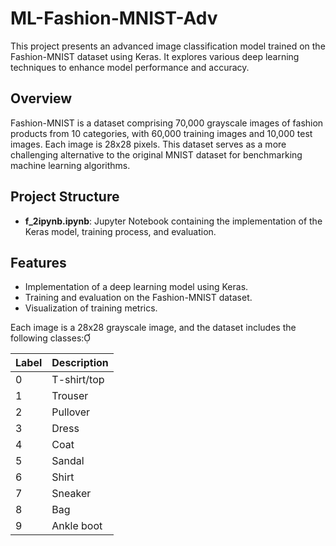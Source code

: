 # ML-Fashion-MNIST-Adv

This project presents an advanced image classification model trained on the Fashion-MNIST dataset using Keras. It explores various deep learning techniques to enhance model performance and accuracy.

## Overview

Fashion-MNIST is a dataset comprising 70,000 grayscale images of fashion products from 10 categories, with 60,000 training images and 10,000 test images. Each image is 28x28 pixels. This dataset serves as a more challenging alternative to the original MNIST dataset for benchmarking machine learning algorithms.

## Project Structure

- **f_2ipynb.ipynb**: Jupyter Notebook containing the implementation of the Keras model, training process, and evaluation.

## Features

- Implementation of a deep learning model using Keras.
- Training and evaluation on the Fashion-MNIST dataset.
- Visualization of training metrics.

Each image is a 28x28 grayscale image, and the dataset includes the following classes:

| Label | Description |
|-------|-------------|
| 0     | T-shirt/top |
| 1     | Trouser     |
| 2     | Pullover    |
| 3     | Dress       |
| 4     | Coat        |
| 5     | Sandal      |
| 6     | Shirt       |
| 7     | Sneaker     |
| 8     | Bag         |
| 9     | Ankle boot  |
